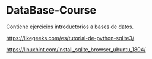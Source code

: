 # DataBase-Course
Contiene ejercicios introductorios a bases de datos.

https://likegeeks.com/es/tutorial-de-python-sqlite3/

https://linuxhint.com/install_sqlite_browser_ubuntu_1804/
